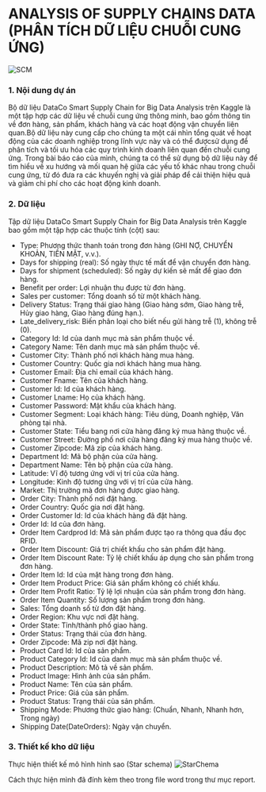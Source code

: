 # ANALYSIS OF SUPPLY CHAINS DATA (PHÂN TÍCH DỮ LIỆU CHUỖI CUNG ỨNG)

![SCM](https://github.com/lephuocyen20/Build-a-Data-Platform-with-Open-Source/assets/134000205/1ef6a5a4-d37d-49a5-9410-b67e85ec35de)

### 1. Nội dung dự án

Bộ dữ liệu DataCo Smart Supply Chain for Big Data Analysis trên Kaggle là một tập hợp các dữ liệu về chuỗi cung ứng thông minh,
bao gồm thông tin về đơn hàng, sản phẩm, khách hàng và các hoạt động vận chuyển liên quan.Bộ dữ liệu này cung cấp cho chúng ta
một cái nhìn tổng quát về hoạt động của các doanh nghiệp trong lĩnh vực này và có thể đượcsử dụng để phân tích và tối ưu hóa các quy trình kinh doanh
liên quan đến chuỗi cung ứng. Trong bài báo cáo của mình, chúng ta có thể sử dụng bộ dữ liệu này để tìm hiểu về xu hướng và mối quan hệ giữa các yếu tố
khác nhau trong chuỗi cung ứng, từ đó đưa ra các khuyến nghị và giải pháp để cải thiện hiệu quả và giảm chi phí cho các hoạt động kinh doanh.

### 2. Dữ liệu
Tập dữ liệu DataCo Smart Supply Chain for Big Data Analysis trên Kaggle bao gồm một tập hợp các thuộc tính (cột) sau:
-	Type: Phương thức thanh toán trong đơn hàng (GHI NỢ, CHUYỂN KHOẢN, TIỀN MẶT, v.v.).
-	Days for shipping (real): Số ngày thực tế mất để vận chuyển đơn hàng.
-	Days for shipment (scheduled): Số ngày dự kiến sẽ mất để giao đơn hàng.
-	Benefit per order: Lợi nhuận thu được từ đơn hàng.
-	Sales per customer: Tổng doanh số từ một khách hàng.
-	Delivery Status: Trạng thái giao hàng (Giao hàng sớm, Giao hàng trễ, Hủy giao hàng, Giao hàng đúng hạn.).
-	Late_delivery_risk: Biến phân loại cho biết nếu gửi hàng trễ (1), không trễ (0).
-	Category Id: Id của danh mục mà sản phẩm thuộc về.
-	Category Name: Tên danh mục mà sản phẩm thuộc về.
-	Customer City: Thành phố nơi khách hàng mua hàng.
-	Customer Country: Quốc gia nơi khách hàng mua hàng.
-	Customer Email: Địa chỉ email của khách hàng.
-	Customer Fname: Tên của khách hàng.
-	Customer Id: Id của khách hàng.
-	Customer Lname: Họ của khách hàng.
-	Customer Password: Mật khẩu của khách hàng.
-	Customer Segment: Loại khách hàng: Tiêu dùng, Doanh nghiệp, Văn phòng tại nhà.
-	Customer State: Tiểu bang nơi cửa hàng đăng ký mua hàng thuộc về.
-	Customer Street: Đường phố nơi cửa hàng đăng ký mua hàng thuộc về.
-	Customer Zipcode: Mã zip của khách hàng.
-	Department Id: Mã bộ phận của cửa hàng.
-	Department Name: Tên bộ phận của cửa hàng.
-	Latitude: Vĩ độ tương ứng với vị trí của cửa hàng.
-	Longitude: Kinh độ tương ứng với vị trí của cửa hàng.
-	Market: Thị trường mà đơn hàng được giao hàng.
-	Order City: Thành phố nơi đặt hàng.
-	Order Country: Quốc gia nơi đặt hàng.
-	Order Customer Id: Id của khách hàng đã đặt hàng.
-	Order Id: Id của đơn hàng.
-	Order Item Cardprod Id: Mã sản phẩm được tạo ra thông qua đầu đọc RFID.
-	Order Item Discount: Giá trị chiết khấu cho sản phẩm đặt hàng.
-	Order Item Discount Rate: Tỷ lệ chiết khấu áp dụng cho sản phẩm trong đơn hàng.
-	Order Item Id: Id của mặt hàng trong đơn hàng.
-	Order Item Product Price: Giá sản phẩm không có chiết khấu.
-	Order Item Profit Ratio: Tỷ lệ lợi nhuận của sản phẩm trong đơn hàng.
-	Order Item Quantity: Số lượng sản phẩm trong đơn hàng.
-	Sales: Tổng doanh số từ đơn đặt hàng.
-	Order Region: Khu vực nơi đặt hàng.
-	Order State: Tỉnh/thành phố giao hàng.
-	Order Status: Trạng thái của đơn hàng.
-	Order Zipcode: Mã zip nơi đặt hàng.
-	Product Card Id: Id của sản phẩm.
-	Product Category Id: Id của danh mục mà sản phẩm thuộc về.
-	Product Description: Mô tả về sản phẩm.
-	Product Image: Hình ảnh của sản phẩm.
-	Product Name: Tên của sản phẩm.
-	Product Price: Giá của sản phẩm.
-	Product Status: Trạng thái của sản phẩm.
-	Shipping Mode: Phương thức giao hàng: (Chuẩn, Nhanh, Nhanh hơn, Trong ngày)
-	Shipping Date(DateOrders): Ngày vận chuyển.

### 3. Thiết kế kho dữ liệu

Thực hiện thiết kế mô hình hình sao (Star schema)
![StarChema](https://github.com/lephuocyen20/Build-a-Data-Platform-with-Open-Source/assets/134000205/43f6af51-27ea-4ea8-9dce-8236c43fc04b)

Cách thực hiện mình đã đính kèm theo trong file word trong thư mục report.
